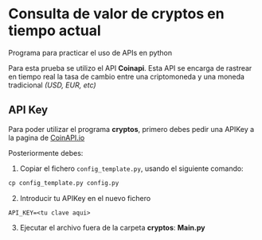 # Consulta de valor de cryptos en tiempo actual

Programa para practicar el uso de APIs en python

Para esta prueba se utilizo el API **Coinapi**. Esta API se encarga de rastrear en tiempo real la tasa de cambio entre una criptomoneda y una moneda tradicional *(USD, EUR, etc)*

## API Key

Para poder utilizar el programa **cryptos**, primero debes pedir una APIKey a la pagina de [CoinAPI.io](https://www.coinapi.io/)

Posteriormente debes:

1. Copiar el fichero `config_template.py`, usando el siguiente comando:

```cmd
cp config_template.py config.py
```

2. Introducir tu APIKey en el nuevo fichero
```
API_KEY=<tu clave aqui>
```
3. Ejecutar el archivo fuera de la carpeta **cryptos**: **Main.py**